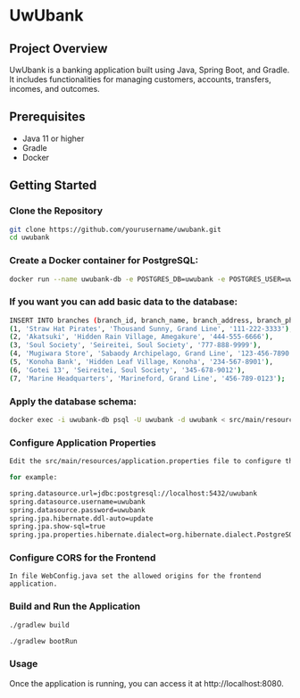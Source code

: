 # UwUbank

## Project Overview
UwUbank is a banking application built using Java, Spring Boot, and Gradle. It includes functionalities for managing customers, accounts, transfers, incomes, and outcomes.

## Prerequisites
- Java 11 or higher
- Gradle
- Docker

## Getting Started

### Clone the Repository
```sh
git clone https://github.com/yourusername/uwubank.git
cd uwubank
```

### Create a Docker container for PostgreSQL: 
```sh
docker run --name uwubank-db -e POSTGRES_DB=uwubank -e POSTGRES_USER=uwubank -e POSTGRES_PASSWORD=uwubank -p 5432:5432 -d postgres
```

### If you want you can add basic data to the database:
```sh
INSERT INTO branches (branch_id, branch_name, branch_address, branch_phone_number) VALUES
(1, 'Straw Hat Pirates', 'Thousand Sunny, Grand Line', '111-222-3333'),
(2, 'Akatsuki', 'Hidden Rain Village, Amegakure', '444-555-6666'),
(3, 'Soul Society', 'Seireitei, Soul Society', '777-888-9999'),
(4, 'Mugiwara Store', 'Sabaody Archipelago, Grand Line', '123-456-7890'),
(5, 'Konoha Bank', 'Hidden Leaf Village, Konoha', '234-567-8901'),
(6, 'Gotei 13', 'Seireitei, Soul Society', '345-678-9012'),
(7, 'Marine Headquarters', 'Marineford, Grand Line', '456-789-0123');
```

### Apply the database schema:
```sh
docker exec -i uwubank-db psql -U uwubank -d uwubank < src/main/resources/schema.sql
```
### Configure Application Properties
```sh
Edit the src/main/resources/application.properties file to configure the database connection:

for example:

spring.datasource.url=jdbc:postgresql://localhost:5432/uwubank
spring.datasource.username=uwubank
spring.datasource.password=uwubank
spring.jpa.hibernate.ddl-auto=update
spring.jpa.show-sql=true
spring.jpa.properties.hibernate.dialect=org.hibernate.dialect.PostgreSQLDialect

```
### Configure CORS for the Frontend
```
In file WebConfig.java set the allowed origins for the frontend application.
```



### Build and Run the Application
```sh
./gradlew build
```
```sh
./gradlew bootRun
```
### Usage
Once the application is running, you can access it at http://localhost:8080.